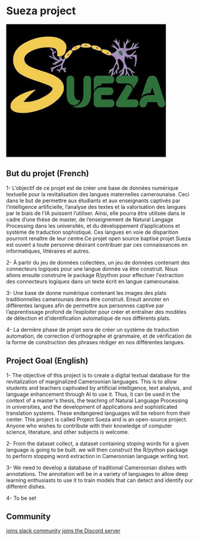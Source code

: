 # Sueza project
![fg](https://github.com/B23579/Sueza_project/blob/main/sueza.jpg)
## But du projet (French)
  1- L’objectif de ce projet est de créer une base de données numérique textuelle pour la revitalisation des langues maternelles camerounaise. Ceci dans le but de permettre aux étudiants et aux enseignants captivés par l’intelligence artificielle, l’analyse des textes et la valorisation des langues par le biais de l'IA puissent l’utiliser. Ainsi, elle pourra être utilisée dans le cadre d’une thèse de master, de l’enseignement de Natural Langage Processing dans les universités, et du développement d’applications et système de traduction sophistiqué. Ces langues en voie de disparition pourront renaître de leur centre.Ce projet open source baptisé projet Sueza est ouvert a toute personne désirant contribuer par ces connaissances en informatiques, littéraires et autres. 
  
 2- À partir du jeu de données collectées, un jeu de données contenant des connecteurs logiques pour une langue donnée va être construit. Nous allons ensuite construire le package R/python pour effectuer l'extraction des connecteurs logiques dans un texte écrit en langue camerounaise. 

3- Une base de donne numérique contenant les images des plats traditionnelles camerounais devra être construit. Ensuit annoter en différentes langues afin de permettre aux personnes captive par l’apprentissage profond de l’exploiter pour créer et entraîner des modèles de détection et d'identification automatique de nos différents plats. 


4- La dernière phase de projet sera de créer un système de traduction automation, de correction d'orthographe et grammaire, et de vérification de la forme de construction des phrases rédiger en nos différentes langues. 

## Project Goal (English)

1- The objective of this project is to create a digital textual database for the revitalization of marginalized Cameroonian languages. This is to allow students and teachers captivated by artificial intelligence, text analysis, and language enhancement through AI to use it. Thus, it can be used in the context of a master's thesis, the teaching of Natural Language Processing in universities, and the development of applications and sophisticated translation systems. These endangered languages will be reborn from their center. This project is called Project Sueza and is an open-source project. Anyone who wishes to contribute with their knowledge of computer science, literature, and other subjects is welcome. 

2- From the dataset collect, a dataset containing stoping words for a given language is going to be built. we will then construct the R/python package to perform stopping word extraction in Cameroonian language writing text. 

3- We need to develop a database of traditional Cameroonian dishes with annotations. The annotation will be in a variety of languages to allow deep learning enthusiasts to use it to train models that can detect and identify our different dishes. 

4- To be set


## Community


[joins slack community](https://join.slack.com/t/suezaproject/shared_invite/zt-16inb8g5x-zlloXg1tMc6OyuCkIh6WHQ)
[joins the Discord server](https://discord.gg/dkybZNCD)


